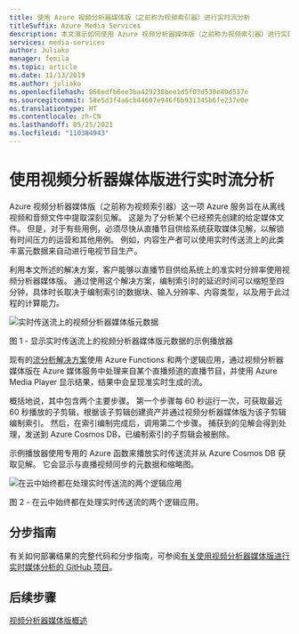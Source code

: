 ```yaml
---
title: 使用 Azure 视频分析器媒体版（之前称为视频索引器）进行实时流分析
titleSuffix: Azure Media Services
description: 本文演示如何使用 Azure 视频分析器媒体版（之前称为视频索引器）进行实时流分析。
services: media-services
author: Juliako
manager: femila
ms.topic: article
ms.date: 11/13/2019
ms.author: juliako
ms.openlocfilehash: 866edfb6ee3ba429238bee1d5f03d530e89d537e
ms.sourcegitcommit: 58e5d3f4a6cb44607e946f6b931345b6fe237e0e
ms.translationtype: HT
ms.contentlocale: zh-CN
ms.lasthandoff: 05/25/2021
ms.locfileid: "110384943"
---
```

# <a name="live-stream-analysis-with-video-analyzer-for-media"></a>使用视频分析器媒体版进行实时流分析

Azure 视频分析器媒体版（之前称为视频索引器）这一项 Azure 服务旨在从离线视频和音频文件中提取深刻见解。 这是为了分析某个已经预先创建的给定媒体文件。 但是，对于有些用例，必须尽快从直播节目供给系统获取媒体见解，以解锁有时间压力的运营和其他用例。 例如，内容生产者可以使用实时传送流上的此类丰富元数据来自动进行电视节目生产。

利用本文所述的解决方案，客户能够以直播节目供给系统上的准实时分辨率使用视频分析器媒体版。 通过使用这个解决方案，编制索引时的延迟时间可以缩短至四分钟，具体时长取决于编制索引的数据块、输入分辨率、内容类型，以及用于此过程的计算能力。

![实时传送流上的视频分析器媒体版元数据](./media/live-stream-analysis/live-stream-analysis01.png)

图 1 - 显示实时传送流上的视频分析器媒体版元数据的示例播放器

现有的[流分析解决方案](https://aka.ms/livestreamanalysis)使用 Azure Functions 和两个逻辑应用，通过视频分析器媒体版在 Azure 媒体服务中处理来自某个直播频道的直播节目，并使用 Azure Media Player 显示结果，结果中会呈现准实时生成的流。

概括地说，其中包含两个主要步骤。 第一个步骤每 60 秒运行一次，可获取最近 60 秒播放的子剪辑，根据该子剪辑创建资产并通过视频分析器媒体版为该子剪辑编制索引。 然后，在索引编制完成后，调用第二个步骤。 捕获到的见解会得到处理，发送到 Azure Cosmos DB，已编制索引的子剪辑会被删除。

示例播放器使用专用的 Azure 函数来播放实时传送流并从 Azure Cosmos DB 获取见解。 它会显示与直播视频同步的元数据和缩略图。

![在云中始终都在处理实时传送流的两个逻辑应用](./media/live-stream-analysis/live-stream-analysis02.png)

图 2 - 在云中始终都在处理实时传送流的两个逻辑应用。

## <a name="step-by-step-guide"></a>分步指南 

有关如何部署结果的完整代码和分步指南，可参阅[有关使用视频分析器媒体版进行实时媒体分析的 GitHub 项目](https://aka.ms/livestreamanalysis)。 

## <a name="next-steps"></a>后续步骤

[视频分析器媒体版概述](video-indexer-overview.md)
